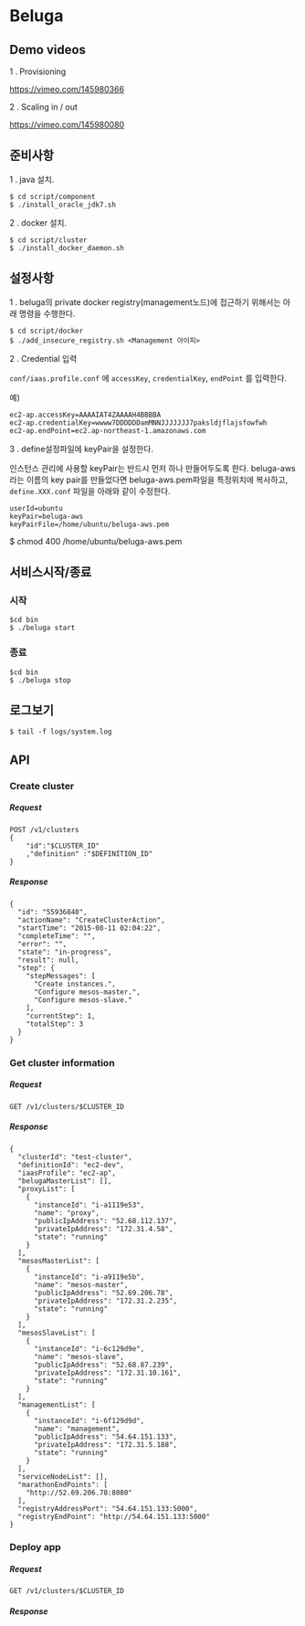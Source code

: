 # Beluga

## Demo videos

1 . Provisioning

https://vimeo.com/145980366

2 . Scaling in / out

https://vimeo.com/145980080

## 준비사항

1 . java 설치.
```
$ cd script/component
$ ./install_oracle_jdk7.sh
```

2 . docker 설치.

```
$ cd script/cluster
$ ./install_docker_daemon.sh
```

## 설정사항

1 . beluga의 private docker registry(management노드)에 접근하기 위해서는 아래 명령을 수행한다.

```
$ cd script/docker
$ ./add_insecure_registry.sh <Management 아이피>
```

2 . Credential 입력

`conf/iaas.profile.conf` 에 `accessKey`, `credentialKey`, `endPoint` 를 입력한다.

예)

```
ec2-ap.accessKey=AAAAIAT4ZAAAAH4BBBBA
ec2-ap.credentialKey=wwww7DDDDDDamMNNJJJJJJJ7paksldjflajsfowfwh
ec2-ap.endPoint=ec2.ap-northeast-1.amazonaws.com
```

3 . define설정파일에 keyPair을 설정한다.

인스턴스 관리에 사용할 keyPair는 반드시 먼저 하나 만들어두도록 한다.
beluga-aws라는 이름의 key pair를 만들었다면 beluga-aws.pem파일을 특정위치에 복사하고, `define.XXX.conf` 파일을 아래와 같이 수정한다.

```
userId=ubuntu
keyPair=beluga-aws
keyPairFile=/home/ubuntu/beluga-aws.pem
```

$ chmod 400 /home/ubuntu/beluga-aws.pem

## 서비스시작/종료

### 시작
```
$cd bin
$ ./beluga start
```
### 종료
```
$cd bin
$ ./beluga stop
```

## 로그보기
```
$ tail -f logs/system.log
```


## API

### Create cluster
##### Request
```
POST /v1/clusters
{
    "id":"$CLUSTER_ID"
    ,"definition" :"$DEFINITION_ID"
}
```
##### Response
```
{
  "id": "55936840",
  "actionName": "CreateClusterAction",
  "startTime": "2015-08-11 02:04:22",
  "completeTime": "",
  "error": "",
  "state": "in-progress",
  "result": null,
  "step": {
    "stepMessages": [
      "Create instances.",
      "Configure mesos-master.",
      "Configure mesos-slave."
    ],
    "currentStep": 1,
    "totalStep": 3
  }
}
```


### Get cluster information
##### Request
```
GET /v1/clusters/$CLUSTER_ID
```
##### Response
```
{
  "clusterId": "test-cluster",
  "definitionId": "ec2-dev",
  "iaasProfile": "ec2-ap",
  "belugaMasterList": [],
  "proxyList": [
    {
      "instanceId": "i-a1119e53",
      "name": "proxy",
      "publicIpAddress": "52.68.112.137",
      "privateIpAddress": "172.31.4.58",
      "state": "running"
    }
  ],
  "mesosMasterList": [
    {
      "instanceId": "i-a9119e5b",
      "name": "mesos-master",
      "publicIpAddress": "52.69.206.78",
      "privateIpAddress": "172.31.2.235",
      "state": "running"
    }
  ],
  "mesosSlaveList": [
    {
      "instanceId": "i-6c129d9e",
      "name": "mesos-slave",
      "publicIpAddress": "52.68.87.239",
      "privateIpAddress": "172.31.10.161",
      "state": "running"
    }
  ],
  "managementList": [
    {
      "instanceId": "i-6f129d9d",
      "name": "management",
      "publicIpAddress": "54.64.151.133",
      "privateIpAddress": "172.31.5.188",
      "state": "running"
    }
  ],
  "serviceNodeList": [],
  "marathonEndPoints": [
    "http://52.69.206.78:8080"
  ],
  "registryAddressPort": "54.64.151.133:5000",
  "registryEndPoint": "http://54.64.151.133:5000"
}
```


### Deploy app
##### Request
```
GET /v1/clusters/$CLUSTER_ID
```
##### Response
```

```
